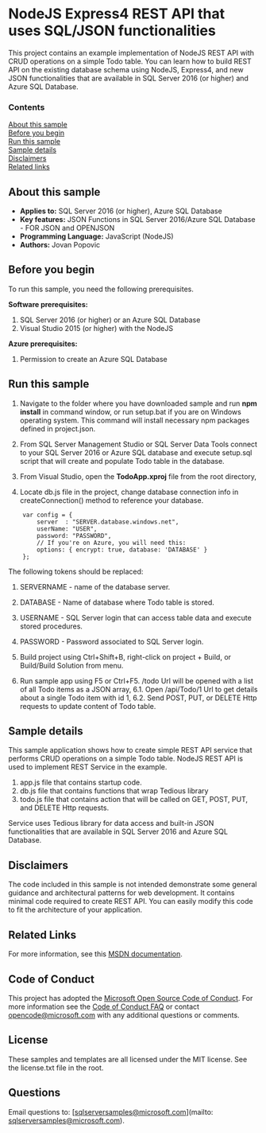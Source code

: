 ﻿# NodeJS Express4 REST API that uses SQL/JSON functionalities 

This project contains an example implementation of NodeJS REST API with CRUD operations on a simple Todo table. You can learn how to build REST API on the existing database schema using NodeJS, Express4, and new JSON functionalities that are available in SQL Server 2016 (or higher) and Azure SQL Database.

### Contents

[About this sample](#about-this-sample)<br/>
[Before you begin](#before-you-begin)<br/>
[Run this sample](#run-this-sample)<br/>
[Sample details](#sample-details)<br/>
[Disclaimers](#disclaimers)<br/>
[Related links](#related-links)<br/>

<a name=about-this-sample></a>

## About this sample

- **Applies to:** SQL Server 2016 (or higher), Azure SQL Database
- **Key features:** JSON Functions in SQL Server 2016/Azure SQL Database - FOR JSON and OPENJSON
- **Programming Language:** JavaScript (NodeJS)
- **Authors:** Jovan Popovic

<a name=before-you-begin></a>

## Before you begin

To run this sample, you need the following prerequisites.

**Software prerequisites:**

1. SQL Server 2016 (or higher) or an Azure SQL Database
2. Visual Studio 2015 (or higher) with the NodeJS

**Azure prerequisites:**

1. Permission to create an Azure SQL Database

<a name=run-this-sample></a>

## Run this sample

1. Navigate to the folder where you have downloaded sample and run **npm install** in command window, or run setup.bat if you are on Windows operating system. This command will install necessary npm packages defined in project.json.

2. From SQL Server Management Studio or SQL Server Data Tools connect to your SQL Server 2016 or Azure SQL database and execute setup.sql script that will create and populate Todo table in the database.

3. From Visual Studio, open the **TodoApp.xproj** file from the root directory,

4. Locate db.js file in the project, change database connection info in createConnection() method to reference your database. 

```
    var config = {
        server  : "SERVER.database.windows.net",
        userName: "USER",
        password: "PASSWORD",
        // If you're on Azure, you will need this:
        options: { encrypt: true, database: 'DATABASE' }
    };
```
The following tokens should be replaced:
 1. SERVERNAME - name of the database server.
 2. DATABASE - Name of database where Todo table is stored.
 3. USERNAME - SQL Server login that can access table data and execute stored procedures.
 4. PASSWORD - Password associated to SQL Server login.

5. Build project using Ctrl+Shift+B, right-click on project + Build, or Build/Build Solution from menu.

6. Run sample app using F5 or Ctrl+F5. /todo Url will be opened with a list of all Todo items as a JSON array,
6.1. Open /api/Todo/1 Url to get details about a single Todo item with id 1,
6.2. Send POST, PUT, or DELETE Http requests to update content of Todo table.

<a name=sample-details></a>

## Sample details

This sample application shows how to create simple REST API service that performs CRUD operations on a simple Todo table.
NodeJS REST API is used to implement REST Service in the example.
1. app.js file that contains startup code.
2. db.js file that contains functions that wrap Tedious library
3. todo.js file that contains action that will be called on GET, POST, PUT, and DELETE Http requests.

Service uses Tedious library for data access and built-in JSON functionalities that are available in SQL Server 2016 and Azure SQL Database.

<a name=disclaimers></a>

## Disclaimers
The code included in this sample is not intended demonstrate some general guidance and architectural patterns for web development.
It contains minimal code required to create REST API.
You can easily modify this code to fit the architecture of your application.

<a name=related-links></a>

## Related Links

For more information, see this [MSDN documentation](https://msdn.microsoft.com/en-us/library/dn921897.aspx).

## Code of Conduct
This project has adopted the [Microsoft Open Source Code of Conduct](https://opensource.microsoft.com/codeofconduct/). For more information see the [Code of Conduct FAQ](https://opensource.microsoft.com/codeofconduct/faq/) or contact [opencode@microsoft.com](mailto:opencode@microsoft.com) with any additional questions or comments.

## License
These samples and templates are all licensed under the MIT license. See the license.txt file in the root.

## Questions
Email questions to: [sqlserversamples@microsoft.com](mailto: sqlserversamples@microsoft.com).